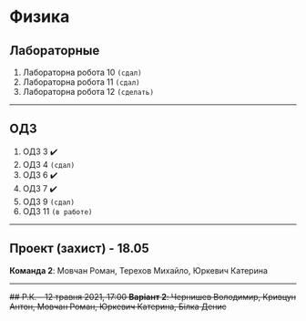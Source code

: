 # Физика

##  Лабораторные

1. Лабораторна робота 10 `(сдал)`
1. Лабораторна робота 11 `(сдал)`
1. Лабораторна робота 12 `(сделать)`
---

##  ОДЗ


1. ОДЗ 3 ✔️
1. ОДЗ 4 `(сдал)`
1. ОДЗ 6 ✔️
1. ОДЗ 7 ✔️
1. ОДЗ 9 `(сдал)`
1. ОДЗ 11 `(в работе)`
---

## Проект (захист) - 18.05
**Команда 2**: Мовчан Роман, Терехов Михайло, Юркевич Катерина   

---
~~## Р.К. - 12 травня 2021, 17:00
**Варіант 2**:
Чернишев Володимир, Кривцун Антон, Мовчан Роман, Юркевич Катерина, Білка Денис~~
